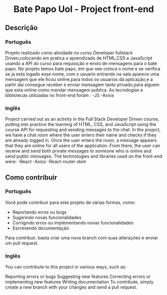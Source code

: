 <h1 align="center"> Bate Papo Uol - Project front-end </h1>



## Descrição
### Português

Projeto realizado como atividade no curso Developer fullstack Driven,colocando em pratica o aprendizado de HTML,CSS e JavaScript usando a API do curso para requisição e envio de mensagens para o bate papo.
No projeto temos bate papo, em que see coloca o nome e se verifica se ja esta logado esse nome, com o usuario entrando na sala aparece uma mensagem que ele ficou online,para todos os usuarios da aplicação,e a partir dai consegue receber e enviar mensagem tanto privado,para alguem que esta online como mandar mensagem publica.
As tecnologias e bibliotecas utilizadas no front-end foram : 
-JS
-Axios



### Inglês
Project carried out as an activity in the Full Stack Developer Driven course, putting into practice the learning of HTML, CSS, and JavaScript using the course API for requesting and sending messages to the chat.
In the project, we have a chat room where the user enters their name and checks if they are already logged in. Once the user enters the room, a message appears that they are online for all users of the application. From there, the user can receive and send both private messages to someone who is online and send public messages.
The technologies and libraries used on the front-end were: 
-React
-Axios
-React-router-dom



## Como contribuir
### Português
Você pode contribuir para este projeto de várias formas, como:

- Reportando erros ou bugs
- Sugerindo novas funcionalidades
- Corrigindo erros ou implementando novas funcionalidades
- Escrevendo documentação

Para contribuir, basta criar uma nova branch com suas alterações e enviar um pull request.

### Inglês

You can contribute to this project in various ways, such as:

Reporting errors or bugs
Suggesting new features
Correcting errors or implementing new features
Writing documentation
To contribute, simply create a new branch with your changes and send a pull request.

